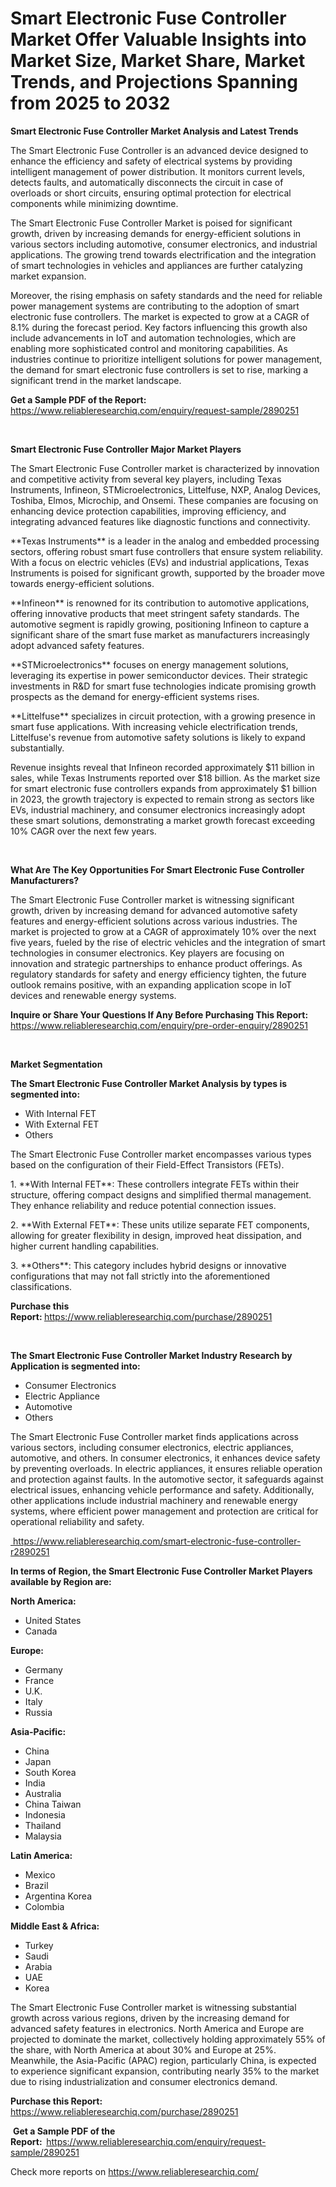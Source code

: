 <p><h1>Smart Electronic Fuse Controller Market Offer Valuable Insights into Market Size, Market Share, Market Trends, and Projections Spanning from 2025 to 2032</h1></p><p><strong>Smart Electronic Fuse Controller Market Analysis and Latest Trends</strong></p>
<p><p>The Smart Electronic Fuse Controller is an advanced device designed to enhance the efficiency and safety of electrical systems by providing intelligent management of power distribution. It monitors current levels, detects faults, and automatically disconnects the circuit in case of overloads or short circuits, ensuring optimal protection for electrical components while minimizing downtime.</p><p>The Smart Electronic Fuse Controller Market is poised for significant growth, driven by increasing demands for energy-efficient solutions in various sectors including automotive, consumer electronics, and industrial applications. The growing trend towards electrification and the integration of smart technologies in vehicles and appliances are further catalyzing market expansion. </p><p>Moreover, the rising emphasis on safety standards and the need for reliable power management systems are contributing to the adoption of smart electronic fuse controllers. The market is expected to grow at a CAGR of 8.1% during the forecast period. Key factors influencing this growth also include advancements in IoT and automation technologies, which are enabling more sophisticated control and monitoring capabilities. As industries continue to prioritize intelligent solutions for power management, the demand for smart electronic fuse controllers is set to rise, marking a significant trend in the market landscape.</p></p>
<p><strong>Get a Sample PDF of the Report:&nbsp;</strong> <a href="https://www.reliableresearchiq.com/enquiry/request-sample/2890251?utm_campaign=2292&utm_medium=2&utm_source=Github&utm_content=ia&utm_term=14032025&utm_id=smart-electronic-fuse-controller">https://www.reliableresearchiq.com/enquiry/request-sample/2890251</a></p>
<p>&nbsp;</p>
<p><strong>Smart Electronic Fuse Controller Major Market Players</strong></p>
<p><p>The Smart Electronic Fuse Controller market is characterized by innovation and competitive activity from several key players, including Texas Instruments, Infineon, STMicroelectronics, Littelfuse, NXP, Analog Devices, Toshiba, Elmos, Microchip, and Onsemi. These companies are focusing on enhancing device protection capabilities, improving efficiency, and integrating advanced features like diagnostic functions and connectivity.</p><p>**Texas Instruments** is a leader in the analog and embedded processing sectors, offering robust smart fuse controllers that ensure system reliability. With a focus on electric vehicles (EVs) and industrial applications, Texas Instruments is poised for significant growth, supported by the broader move towards energy-efficient solutions.</p><p>**Infineon** is renowned for its contribution to automotive applications, offering innovative products that meet stringent safety standards. The automotive segment is rapidly growing, positioning Infineon to capture a significant share of the smart fuse market as manufacturers increasingly adopt advanced safety features.</p><p>**STMicroelectronics** focuses on energy management solutions, leveraging its expertise in power semiconductor devices. Their strategic investments in R&D for smart fuse technologies indicate promising growth prospects as the demand for energy-efficient systems rises.</p><p>**Littelfuse** specializes in circuit protection, with a growing presence in smart fuse applications. With increasing vehicle electrification trends, Littelfuse's revenue from automotive safety solutions is likely to expand substantially.</p><p>Revenue insights reveal that Infineon recorded approximately $11 billion in sales, while Texas Instruments reported over $18 billion. As the market size for smart electronic fuse controllers expands from approximately $1 billion in 2023, the growth trajectory is expected to remain strong as sectors like EVs, industrial machinery, and consumer electronics increasingly adopt these smart solutions, demonstrating a market growth forecast exceeding 10% CAGR over the next few years.</p></p>
<p>&nbsp;</p>
<p><strong>What Are The Key Opportunities For Smart Electronic Fuse Controller Manufacturers?</strong></p>
<p><p>The Smart Electronic Fuse Controller market is witnessing significant growth, driven by increasing demand for advanced automotive safety features and energy-efficient solutions across various industries. The market is projected to grow at a CAGR of approximately 10% over the next five years, fueled by the rise of electric vehicles and the integration of smart technologies in consumer electronics. Key players are focusing on innovation and strategic partnerships to enhance product offerings. As regulatory standards for safety and energy efficiency tighten, the future outlook remains positive, with an expanding application scope in IoT devices and renewable energy systems.</p></p>
<p><strong>Inquire or Share Your Questions If Any Before Purchasing This Report:</strong> <a href="https://www.reliableresearchiq.com/enquiry/pre-order-enquiry/2890251?utm_campaign=2292&utm_medium=2&utm_source=Github&utm_content=ia&utm_term=14032025&utm_id=smart-electronic-fuse-controller">https://www.reliableresearchiq.com/enquiry/pre-order-enquiry/2890251</a></p>
<p>&nbsp;</p>
<p><strong>Market Segmentation</strong></p>
<p><strong>The Smart Electronic Fuse Controller Market Analysis by types is segmented into:</strong></p>
<p><ul><li>With Internal FET</li><li>With External FET</li><li>Others</li></ul></p>
<p><p>The Smart Electronic Fuse Controller market encompasses various types based on the configuration of their Field-Effect Transistors (FETs). </p><p>1. **With Internal FET**: These controllers integrate FETs within their structure, offering compact designs and simplified thermal management. They enhance reliability and reduce potential connection issues.</p><p>2. **With External FET**: These units utilize separate FET components, allowing for greater flexibility in design, improved heat dissipation, and higher current handling capabilities.</p><p>3. **Others**: This category includes hybrid designs or innovative configurations that may not fall strictly into the aforementioned classifications.</p></p>
<p><strong>Purchase this Report:&nbsp;</strong><a href="https://www.reliableresearchiq.com/purchase/2890251?utm_campaign=2292&utm_medium=2&utm_source=Github&utm_content=ia&utm_term=14032025&utm_id=smart-electronic-fuse-controller">https://www.reliableresearchiq.com/purchase/2890251</a></p>
<p>&nbsp;</p>
<p><strong>The Smart Electronic Fuse Controller Market Industry Research by Application is segmented into:</strong></p>
<p><ul><li>Consumer Electronics</li><li>Electric Appliance</li><li>Automotive</li><li>Others</li></ul></p>
<p><p>The Smart Electronic Fuse Controller market finds applications across various sectors, including consumer electronics, electric appliances, automotive, and others. In consumer electronics, it enhances device safety by preventing overloads. In electric appliances, it ensures reliable operation and protection against faults. In the automotive sector, it safeguards against electrical issues, enhancing vehicle performance and safety. Additionally, other applications include industrial machinery and renewable energy systems, where efficient power management and protection are critical for operational reliability and safety.</p></p>
<p><a href="https://www.reliableresearchiq.com/smart-electronic-fuse-controller-r2890251?utm_campaign=2292&utm_medium=2&utm_source=Github&utm_content=ia&utm_term=14032025&utm_id=smart-electronic-fuse-controller">&nbsp;https://www.reliableresearchiq.com/smart-electronic-fuse-controller-r2890251</a></p>
<p><strong>In terms of Region, the Smart Electronic Fuse Controller Market Players available by Region are:</strong></p>
<p>
    <p> <strong> North America: </strong>
        <ul>
            <li>United States</li>
            <li>Canada</li>
        </ul>
        </p> 
    <p> <strong> Europe: </strong>
        <ul>
            <li>Germany</li>
            <li>France</li>
            <li>U.K.</li>
            <li>Italy</li>
            <li>Russia</li>
        </ul>
        </p> 
    <p> <strong> Asia-Pacific: </strong>
        <ul>
            <li>China</li>
            <li>Japan</li>
            <li>South Korea</li>
            <li>India</li>
            <li>Australia</li>
            <li>China Taiwan</li>
            <li>Indonesia</li>
            <li>Thailand</li>
            <li>Malaysia</li>
        </ul>
        </p> 
    <p> <strong> Latin America: </strong>
        <ul>
            <li>Mexico</li>
            <li>Brazil</li>
            <li>Argentina Korea</li>
            <li>Colombia</li>
        </ul>
        </p> 
    <p> <strong> Middle East & Africa: </strong>
        <ul>
            <li>Turkey</li>
            <li>Saudi</li>
            <li>Arabia</li>
            <li>UAE</li>
            <li>Korea</li>
        </ul>
    </p>
    </p>
<p><p>The Smart Electronic Fuse Controller market is witnessing substantial growth across various regions, driven by the increasing demand for advanced safety features in electronics. North America and Europe are projected to dominate the market, collectively holding approximately 55% of the share, with North America at about 30% and Europe at 25%. Meanwhile, the Asia-Pacific (APAC) region, particularly China, is expected to experience significant expansion, contributing nearly 35% to the market due to rising industrialization and consumer electronics demand.</p></p>
<p><strong>Purchase this Report: </strong><a href="https://www.reliableresearchiq.com/purchase/2890251?utm_campaign=2292&utm_medium=2&utm_source=Github&utm_content=ia&utm_term=14032025&utm_id=smart-electronic-fuse-controller">https://www.reliableresearchiq.com/purchase/2890251</a></p>
<p>&nbsp;<strong>Get a Sample PDF of the Report:&nbsp;&nbsp;</strong><a href="https://www.reliableresearchiq.com/enquiry/request-sample/2890251?utm_campaign=2292&utm_medium=2&utm_source=Github&utm_content=ia&utm_term=14032025&utm_id=smart-electronic-fuse-controller">https://www.reliableresearchiq.com/enquiry/request-sample/2890251</a></p>
<p><strong></strong></p>
<p>Check more reports on <a href="https://www.reliableresearchiq.com/?utm_campaign=2292&utm_medium=2&utm_source=Github&utm_content=ia&utm_term=14032025&utm_id=smart-electronic-fuse-controller">https://www.reliableresearchiq.com/</a></p>